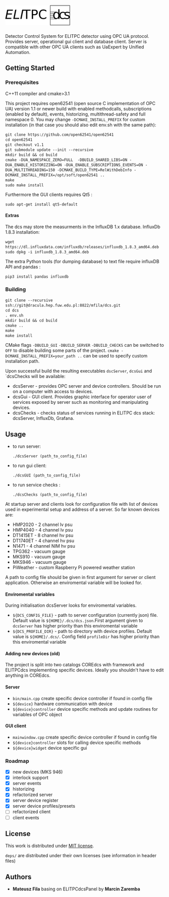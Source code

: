 # ![ELITPCS dcs](docs/icons/dcs_logo.png "ELITPC dcs")
Detector Control System for ELITPC detector using OPC UA protocol.
Provides server, operational gui client and database client. Server is
compatible with other OPC UA clients such as UaExpert by Unified Automation.

## Getting Started

### Prerequisites
C++11 compiler and cmake>3.1

This project requires open62541 (open source C implementation of OPC UA) version 1.1 or newer
build with enabled methodcalls, subscriptions (enabled by default), events, historizing, multithread-safety and full namespace 0. You may change `-DCMAKE_INSTALL_PREFIX` for custom installation (in that case you should also edit env.sh with the same path):
```
git clone https://github.com/open62541/open62541
cd open62541
git checkout v1.1
git submodule update --init --recursive
mkdir build && cd build
cmake -DUA_NAMESPACE_ZERO=FULL  -DBUILD_SHARED_LIBS=ON -DUA_ENABLE_HISTORIZING=ON -DUA_ENABLE_SUBSCRIPTIONS_EVENTS=ON -DUA_MULTITHREADING=150 -DCMAKE_BUILD_TYPE=RelWithDebInfo -DCMAKE_INSTALL_PREFIX=/opt/soft/open62541 ..
make
sudo make install
```
Furthermore the GUI clients requires Qt5 :
```
sudo apt-get install qt5-default
```
#### Extras
The dcs may store the measurments in the InfluxDB 1.x database. InfluxDb 1.8.3 installation:
```
wget https://dl.influxdata.com/influxdb/releases/influxdb_1.8.3_amd64.deb
sudo dpkg -i influxdb_1.8.3_amd64.deb
```
The extra Python tools (for dumping database) to text file require influxDB API and pandas :
```
pip3 install pandas influxdb
```


### Building
```
git clone --recursive ssh://git@dracula.hep.fuw.edu.pl:8822/mfila/dcs.git
cd dcs
. env.sh
mkdir build && cd build
cmake ..
make
make install
```

CMake flags `-DBUILD_GUI` `-DBUILD_SERVER` `-DBUILD_CHECKS` can be switched to `OFF` to disable building some parts of the project.
`cmake -DCMAKE_INSTALL_PREFIX=your_path ..` can be used to specify custom installation path.


Upon successful build the resulting executables `dscServer`, `dcsGui` and `dcsChecks will be available:
* dcsServer - provides OPC server and device controllers. Should be run on a computer with access to devices.
* dcsGui - GUI client. Provides graphic interface for operator user of services exposed by server such as monitoring and manipulating devices.
* dcsChecks - checks status of services running in ELITPC dcs stack: dcsServer, InfluxDb, Grafana.

## Usage
* to run server:
  ```
  ./dcsServer (path_to_config_file)
  ```
* to run gui client:
  ```
  ./dcsGUI (path_to_config_file)
  ```
* to run service checks :
    ```
  ./dcsChecks (path_to_config_file)
  ```

At startup server and clients look for configuration file with list of
devices used in experimental setup and address of a server. So far known devices are:
* HMP2020 - 2 channel lv psu
* HMP4040 - 4 channel lv psu
* DT1415ET - 8 channel hv psu
* DT1740ET - 4 channel hv psu
* N1471 - 4 channel NIM hv psu
* TPG362 - vacuum gauge
* MKS910 - vacuum gauge
* MKS946 - vacuum gauge
* PiWeather - custom Raspberry Pi powered weather station

A path to config file should be given in first argument for server or client application. Otherwise an enviromental variable will be looked for.

#### Enviromental variables
During initialisation dcsServer looks for enviromental variables. 
* `${DCS_CONFIG_FILE}` - path to server configuration (currently json) file. Default value is `${HOME}/.dcs/dcs.json`.First argument given to `dcsServer` has higher priority than this enviromental variable 
* `${DCS_PROFILE_DIR}` - path to directory with device profiles. Default value is `${HOME}/.dcs/`. Config field `profileDir` has higher priority than this enviromental variable 

#### Adding new devices (old)
The project is split into two catalogs COREdcs with framework and ELITPCdcs implementing specific devices. Ideally you shouldn't have to edit anything in COREdcs.
#### Server
* `bin/main.cpp` create specific device controller if found in config file
* `${device}` hardware communication with device
* `${device}controller`  device specific methods and update routines for variables of OPC object
#### GUI client
* `mainwindow.cpp` create specific device controller if found in config file
* `${device}controller` slots for calling device specific methods
* `${device}widget` device specific gui
### Roadmap
- [x] new devices (MKS 946) 
- [x] interlock support 
- [x] server events
- [x] historizing
- [x] refactorized server
- [x] server device register 
- [x] server device profiles/presets
- [ ] refactorized client
- [ ] client events
## License
This work is distributed under [MIT license](LICENSE).

`deps/` are distributed under their own licenses (see information in header files)
## Authors
* __Mateusz Fila__ basing on ELITPCdcsPanel by __Marcin Zaremba__

